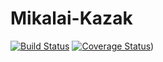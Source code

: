 # Mikalai-Kazak
[![Build Status](https://travis-ci.org/Brest-Java-Course-2019/Mikalai-Kazak.svg?branch=master)](https://travis-ci.org/Brest-Java-Course-2019/Mikalai-Kazak)
[![Coverage Status](https://coveralls.io/repos/github/Brest-Java-Course-2019/Mikalai-Kazak/badge.svg?branch=master)](https://coveralls.io/github/Brest-Java-Course-2019/Mikalai-Kazak?branch=master))
